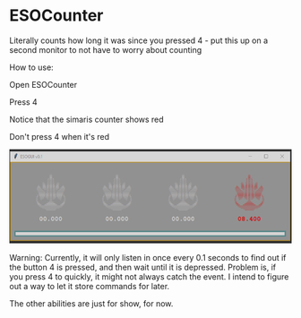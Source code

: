# ESOCounter
Literally counts how long it was since you pressed 4 - put this up on a second monitor to not have to worry about counting

How to use:

Open ESOCounter

Press 4

Notice that the simaris counter shows red

Don't press 4 when it's red

![The appearance of ESOCounter right now in version v0.1](https://raw.githubusercontent.com/DeltaMod/ESOCounter/master/ESOGuiPreview.PNG)

Warning: Currently, it will only listen in once every 0.1 seconds to find out if the button 4 is pressed, and then wait until it is depressed. Problem is, if you press 4 to quickly, it might not always catch the event. I intend to figure out a way to let it store commands for later.

The other abilities are just for show, for now.
